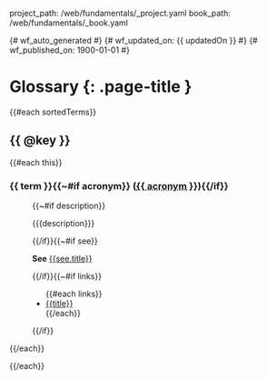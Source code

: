 project_path: /web/fundamentals/_project.yaml
book_path: /web/fundamentals/_book.yaml

{# wf_auto_generated #}
{# wf_updated_on: {{ updatedOn }} #}
{# wf_published_on: 1900-01-01 #}

# Glossary {: .page-title }

{{#each sortedTerms}}

## {{ @key }}

{{#each this}}
<dl itemscope="" itemType="http://schema.org/Thing">
  <dt>
    <h3 {{~#if acronym}} id="{{ acronym }}"{{/if}}>
      <span itemprop="name">{{ term }}</span>{{~#if acronym}}
      (<abbr title="{{ term }}" itemprop="alternateName">{{ acronym }}</abbr>){{/if}}
    </h3>
  </dt>
  <dd>{{~#if description}}
    <p itemprop="description">
      {{{description}}}
    </p>{{/if}}{{~#if see}}
    <p>
      <b>See</b>
      <a href="{{see.link}}" itemprop="mainEntityOfPage">
        {{see.title}}
      </a>
    </p>{{/if}}{{~#if links}}
    <ul>
      {{#each links}}<li><a href="{{link}}">{{title}}</a></li>{{/each}}
    </ul>{{/if}}
  </dd>
</dl>

{{/each}}

{{/each}}
